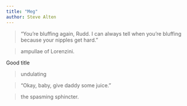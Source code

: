 ```yaml
---
title: "Meg"
author: Steve Alten
---
```


> “You’re bluffing again, Rudd. I can always tell when you’re bluffing because your nipples get hard.”


> ampullae of Lorenzini.

Good title


> undulating


> “Okay, baby, give daddy some juice.”


> the spasming sphincter.



